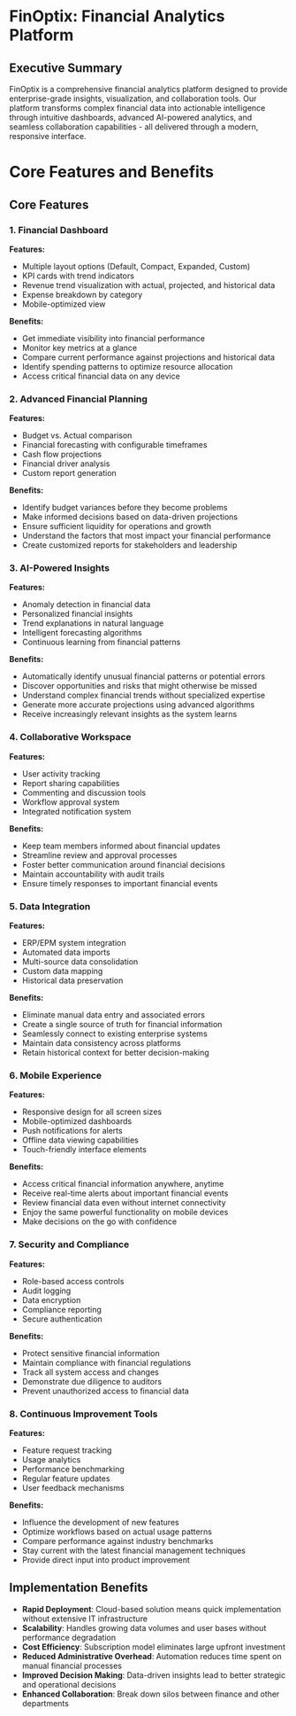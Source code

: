 # FinOptix: Financial Analytics Platform

## Executive Summary
FinOptix is a comprehensive financial analytics platform designed to provide enterprise-grade insights, visualization, and collaboration tools. Our platform transforms complex financial data into actionable intelligence through intuitive dashboards, advanced AI-powered analytics, and seamless collaboration capabilities - all delivered through a modern, responsive interface.

# Core Features and Benefits

## Core Features

### 1. Financial Dashboard
**Features:**
- Multiple layout options (Default, Compact, Expanded, Custom)
- KPI cards with trend indicators
- Revenue trend visualization with actual, projected, and historical data
- Expense breakdown by category
- Mobile-optimized view

**Benefits:**
- Get immediate visibility into financial performance
- Monitor key metrics at a glance
- Compare current performance against projections and historical data
- Identify spending patterns to optimize resource allocation
- Access critical financial data on any device

### 2. Advanced Financial Planning
**Features:**
- Budget vs. Actual comparison
- Financial forecasting with configurable timeframes
- Cash flow projections
- Financial driver analysis
- Custom report generation

**Benefits:**
- Identify budget variances before they become problems
- Make informed decisions based on data-driven projections
- Ensure sufficient liquidity for operations and growth
- Understand the factors that most impact your financial performance
- Create customized reports for stakeholders and leadership

### 3. AI-Powered Insights
**Features:**
- Anomaly detection in financial data
- Personalized financial insights
- Trend explanations in natural language
- Intelligent forecasting algorithms
- Continuous learning from financial patterns

**Benefits:**
- Automatically identify unusual financial patterns or potential errors
- Discover opportunities and risks that might otherwise be missed
- Understand complex financial trends without specialized expertise
- Generate more accurate projections using advanced algorithms
- Receive increasingly relevant insights as the system learns

### 4. Collaborative Workspace
**Features:**
- User activity tracking
- Report sharing capabilities
- Commenting and discussion tools
- Workflow approval system
- Integrated notification system

**Benefits:**
- Keep team members informed about financial updates
- Streamline review and approval processes
- Foster better communication around financial decisions
- Maintain accountability with audit trails
- Ensure timely responses to important financial events

### 5. Data Integration
**Features:**
- ERP/EPM system integration
- Automated data imports
- Multi-source data consolidation
- Custom data mapping
- Historical data preservation

**Benefits:**
- Eliminate manual data entry and associated errors
- Create a single source of truth for financial information
- Seamlessly connect to existing enterprise systems
- Maintain data consistency across platforms
- Retain historical context for better decision-making

### 6. Mobile Experience
**Features:**
- Responsive design for all screen sizes
- Mobile-optimized dashboards
- Push notifications for alerts
- Offline data viewing capabilities
- Touch-friendly interface elements

**Benefits:**
- Access critical financial information anywhere, anytime
- Receive real-time alerts about important financial events
- Review financial data even without internet connectivity
- Enjoy the same powerful functionality on mobile devices
- Make decisions on the go with confidence

### 7. Security and Compliance
**Features:**
- Role-based access controls
- Audit logging
- Data encryption
- Compliance reporting
- Secure authentication

**Benefits:**
- Protect sensitive financial information
- Maintain compliance with financial regulations
- Track all system access and changes
- Demonstrate due diligence to auditors
- Prevent unauthorized access to financial data

### 8. Continuous Improvement Tools
**Features:**
- Feature request tracking
- Usage analytics
- Performance benchmarking
- Regular feature updates
- User feedback mechanisms

**Benefits:**
- Influence the development of new features
- Optimize workflows based on actual usage patterns
- Compare performance against industry benchmarks
- Stay current with the latest financial management techniques
- Provide direct input into product improvement

## Implementation Benefits

- **Rapid Deployment**: Cloud-based solution means quick implementation without extensive IT infrastructure
- **Scalability**: Handles growing data volumes and user bases without performance degradation
- **Cost Efficiency**: Subscription model eliminates large upfront investment
- **Reduced Administrative Overhead**: Automation reduces time spent on manual financial processes
- **Improved Decision Making**: Data-driven insights lead to better strategic and operational decisions
- **Enhanced Collaboration**: Break down silos between finance and other departments